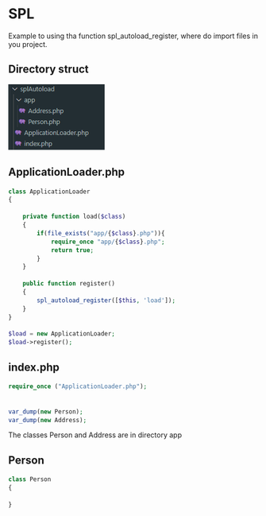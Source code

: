 # SPL

Example to using tha function spl_autoload_register, where do import files in you project.


## Directory struct

![alt text](image.png)


## ApplicationLoader.php
```php
class ApplicationLoader
{

    private function load($class)
    {   
        if(file_exists("app/{$class}.php")){
            require_once "app/{$class}.php";
            return true;
        }
    }

    public function register()
    {
        spl_autoload_register([$this, 'load']);
    }
}

$load = new ApplicationLoader;
$load->register();
```

## index.php
```php
require_once ("ApplicationLoader.php");


var_dump(new Person);
var_dump(new Address);
```

The classes Person and Address are in directory app

## Person
```php
class Person
{

}
```